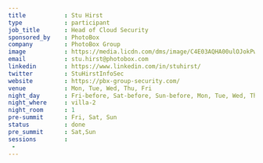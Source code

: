 ```yaml
---
title           : Stu Hirst
type            : participant
job_title       : Head of Cloud Security
sponsored_by    : PhotoBox
company         : PhotoBox Group
image           : https://media.licdn.com/dms/image/C4E03AQHA00ulOJokPw/profile-displayphoto-shrink_800_800/0?e=1554940800&v=beta&t=KDPcVxjMcr4m0dLHeat0uEXzzjPYl6_yVnCgL2ppAAY
email           : stu.hirst@photobox.com
linkedin        : https://www.linkedin.com/in/stuhirst/
twitter         : StuHirstInfoSec
website         : https://pbx-group-security.com/
venue           : Mon, Tue, Wed, Thu, Fri
night_day       : Fri-before, Sat-before, Sun-before, Mon, Tue, Wed, Thu
night_where     : villa-2
night_room      : 1
pre-summit      : Fri, Sat, Sun
status          : done
pre_summit      : Sat,Sun
sessions        :
 - 
---
```


<!-- put more details about participant here -->
